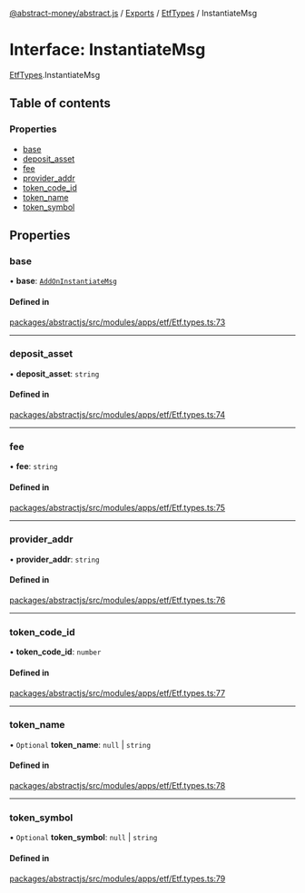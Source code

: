 [@abstract-money/abstract.js](../README.md) / [Exports](../modules.md) / [EtfTypes](../modules/EtfTypes.md) / InstantiateMsg

# Interface: InstantiateMsg

[EtfTypes](../modules/EtfTypes.md).InstantiateMsg

## Table of contents

### Properties

- [base](EtfTypes.InstantiateMsg.md#base)
- [deposit\_asset](EtfTypes.InstantiateMsg.md#deposit_asset)
- [fee](EtfTypes.InstantiateMsg.md#fee)
- [provider\_addr](EtfTypes.InstantiateMsg.md#provider_addr)
- [token\_code\_id](EtfTypes.InstantiateMsg.md#token_code_id)
- [token\_name](EtfTypes.InstantiateMsg.md#token_name)
- [token\_symbol](EtfTypes.InstantiateMsg.md#token_symbol)

## Properties

### base

• **base**: [`AddOnInstantiateMsg`](EtfTypes.AddOnInstantiateMsg.md)

#### Defined in

[packages/abstractjs/src/modules/apps/etf/Etf.types.ts:73](https://github.com/Abstract-OS/abstract.js/blob/c46b309/packages/abstractjs/src/modules/apps/etf/Etf.types.ts#L73)

___

### deposit\_asset

• **deposit\_asset**: `string`

#### Defined in

[packages/abstractjs/src/modules/apps/etf/Etf.types.ts:74](https://github.com/Abstract-OS/abstract.js/blob/c46b309/packages/abstractjs/src/modules/apps/etf/Etf.types.ts#L74)

___

### fee

• **fee**: `string`

#### Defined in

[packages/abstractjs/src/modules/apps/etf/Etf.types.ts:75](https://github.com/Abstract-OS/abstract.js/blob/c46b309/packages/abstractjs/src/modules/apps/etf/Etf.types.ts#L75)

___

### provider\_addr

• **provider\_addr**: `string`

#### Defined in

[packages/abstractjs/src/modules/apps/etf/Etf.types.ts:76](https://github.com/Abstract-OS/abstract.js/blob/c46b309/packages/abstractjs/src/modules/apps/etf/Etf.types.ts#L76)

___

### token\_code\_id

• **token\_code\_id**: `number`

#### Defined in

[packages/abstractjs/src/modules/apps/etf/Etf.types.ts:77](https://github.com/Abstract-OS/abstract.js/blob/c46b309/packages/abstractjs/src/modules/apps/etf/Etf.types.ts#L77)

___

### token\_name

• `Optional` **token\_name**: ``null`` \| `string`

#### Defined in

[packages/abstractjs/src/modules/apps/etf/Etf.types.ts:78](https://github.com/Abstract-OS/abstract.js/blob/c46b309/packages/abstractjs/src/modules/apps/etf/Etf.types.ts#L78)

___

### token\_symbol

• `Optional` **token\_symbol**: ``null`` \| `string`

#### Defined in

[packages/abstractjs/src/modules/apps/etf/Etf.types.ts:79](https://github.com/Abstract-OS/abstract.js/blob/c46b309/packages/abstractjs/src/modules/apps/etf/Etf.types.ts#L79)
